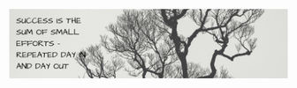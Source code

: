 <div id="header" align="center">
  <img src="https://github.com/gdrenteriag/gdrenteriag/blob/main/Banner.png" width="800"/>
</div>
